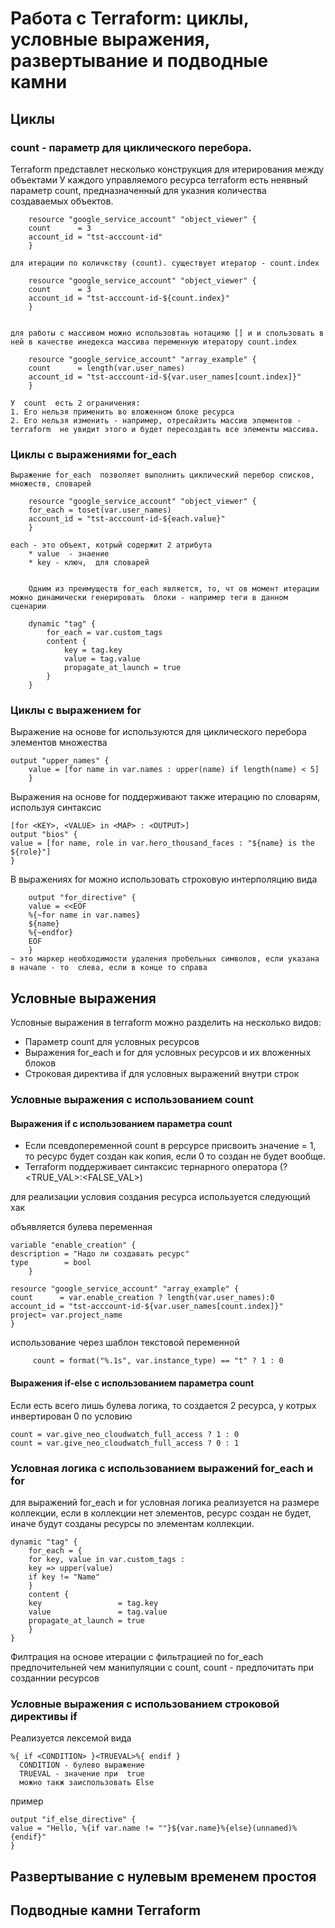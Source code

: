 # Работа с Terraform: циклы, условные выражения, развертывание и подводные камни


## Циклы

###  count  -  параметр для циклического перебора.  

Terraform представлет несколько конструкция для итерирования между объектами
    У каждого  управляемого ресурса terraform  есть неявный параметр count, предназначенный для указния количества создаваемых объектов.

        resource "google_service_account" "object_viewer" {
        count      = 3
        account_id = "tst-acccount-id"
        }

    для итерации по количкству (count). существует итератор - count.index

        resource "google_service_account" "object_viewer" {
        count      = 3
        account_id = "tst-acccount-id-${count.index}"
        }


    для работы с массивом можно использовтаь нотацияю [] и и спользовать в ней в качестве инедекса массива переменную итератору count.index

        resource "google_service_account" "array_example" {
        count      = length(var.user_names)
        account_id = "tst-acccount-id-${var.user_names[count.index]}"
        }

    У  count  есть 2 ограничения:
    1. Его нельзя применить во вложенном блоке ресурса
    2. Его нельзя изменить - например, отресайзить массив элементов -  terraform  не увидит этого и будет пересоздавть все элементы массива.

### Циклы с выражениями for_each
    Выражение for_each  позволяет выполнить циклический перебор списков, множеств, словарей

        resource "google_service_account" "object_viewer" {
        for_each = toset(var.user_names)
        account_id = "tst-acccount-id-${each.value}"
        }

    each - это объект, котрый содержит 2 атрибута
        * value  - знаение 
        * key - ключ,  для словарей


        Одним из преимуществ for_each является, то, чт ов момент итерации можно динамически генерировать  блоки - например теги в данном сценарии

        dynamic "tag" {
            for_each = var.custom_tags
            content {
                key = tag.key
                value = tag.value
                propagate_at_launch = true
            }
        }

### Циклы с выражением for

Выражение на основе for  используются для циклического перебора элементов множества

    output "upper_names" {
        value = [for name in var.names : upper(name) if length(name) < 5]
        }
Выражения на основе  for поддерживают также итерацию по словарям,  используя синтаксис

    [for <KEY>, <VALUE> in <MAP> : <OUTPUT>]
    output "bios" {
    value = [for name, role in var.hero_thousand_faces : "${name} is the ${role}"]
    }

В выражениях for можно использовать строковую интерполяцию вида

        output "for_directive" {
        value = <<EOF
        %{~for name in var.names}
        ${name}
        %{~endfor}
        EOF
        }
    ~ это маркер необходимости удаления пробельных символов, если указана в начале - то  слева, если в конце то справа


## Условные выражения

Условные выражения в  terraform можно разделить на несколько видов:
* Параметр count для условных ресурсов
* Выражения for_each и for для условных ресурсов и их вложенных блоков
* Строковая директива if  для условных выражений внутри строк

### Условные выражения с использованием count
#### Выражения if с использованием параметра count
* Если псевдопеременной  count  в рерсурсе присвоить значение = 1, то ресурс будет создан как копия, если 0 то создан не будет вообще.
 * Terraform  поддерживает синтаксис тернарного оператора (<CONDITION>?<TRUE_VAL>:<FALSE_VAL>)


для реализации условия создания  ресурса используется следующий хак

объявляется булева переменная

    variable "enable_creation" {
    description = "Надо ли создавать ресурс"
    type        = bool
        }

    resource "google_service_account" "array_example" {
    count      = var.enable_creation ? length(var.user_names):0
    account_id = "tst-acccount-id-${var.user_names[count.index]}"
    project= var.project_name
    }


использование через шаблон  текстовой переменной

         count = format("%.1s", var.instance_type) == "t" ? 1 : 0

#### Выражения if-else с использованием параметра count
Если есть всего лишь булева логика, то создается 2 ресурса, у котрых инвертирован 0 по условию

    count = var.give_neo_cloudwatch_full_access ? 1 : 0
    count = var.give_neo_cloudwatch_full_access ? 0 : 1

### Условная логика с использованием выражений for_each и for

для выражений for_each и for условная логика реализуется на размере коллекции, если в коллекции нет элементов, ресурс создан не будет, иначе будут созданы ресурсы по элементам коллекции.

    dynamic "tag" {
        for_each = {
        for key, value in var.custom_tags :
        key => upper(value)
        if key != "Name"
        }
        content {
        key                 = tag.key
        value               = tag.value
        propagate_at_launch = true
        }
    }

Филтрация на основе итерации с фильтрацией по for_each предпочительней чем манипуляции с count,
count - предпочитать при созданнии ресурсов


### Условные выражения с использованием строковой директивы if
Реализуется лексемой вида 
    
    %{ if <CONDITION> }<TRUEVAL>%{ endif }
      CONDITION - булево выражение 
      TRUEVAL - значение при  true
      можно такж заиспользовать Else 

пример 

    output "if_else_directive" {
    value = "Hello, %{if var.name != ""}${var.name}%{else}(unnamed)%{endif}"
    }



## Развертывание с нулевым временем простоя



## Подводные камни Terraform